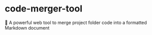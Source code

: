 # code-merger-tool
🚀 A powerful web tool to merge project folder code into a formatted Markdown document
